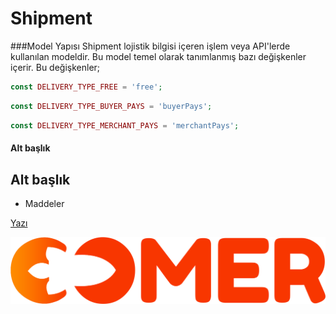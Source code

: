# Shipment

###Model Yapısı
Shipment lojistik bilgisi içeren işlem veya API'lerde kullanılan modeldir. Bu model temel olarak tanımlanmış bazı değişkenler
içerir. Bu değişkenler;

```php
const DELIVERY_TYPE_FREE = 'free';
```
```php
const DELIVERY_TYPE_BUYER_PAYS = 'buyerPays';
```
```php
const DELIVERY_TYPE_MERCHANT_PAYS = 'merchantPays';
```


 
#### Alt başlık
## Alt başlık


* Maddeler

[Yazı](backend.md)

![logo](assets/logo.png)    

